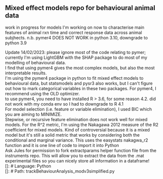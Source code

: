 ## Mixed effect models repo for behavioural animal data
work in progress for models I'm working on now to characterise main features of animal rxn time and correct response data across animal subjhects.
n.b. pymer4 DOES NOT WORK in python 3.10, downgrade to python 3.9 <br>


Update 14/02/2023: please ignore most of the code relating to pymer; currently I'm using LightGBM with the SHAP package to do most of my modelling of behavioural data.
<br>
I find that using pymer4 gives the most complex models, but also the most interpretable results. <br>
I'm using the pymer4 package in python to fit mixed effect models to behavioural data, but statsmodels and pysr3 also works,
but I can't figure out how to mark categorical variables in these two packages. For pymer4, I recommend using the OLD optimizer. <br>
to use pymer4, you need to have installed R > 3.6, for some reason 4.2. did not work with my conda env so I had to downgrade to R 4.1 <br> 
For model selection (i.e. feature or variable elimination), I used BIC which you are aiming to MINIMIZE.<br>
Stepwise, or recursive feature elimination does not work well for mixed models. For the R^2 metric, I'm using the Nakagawa 2012 measure of the R2 coefficient for mixed models. 
Kind of controversial because it is a mixed model but it's still a solid metric that works by considering both the conditional and marginal variance. 
This uses the easystats nakagwa_r2 function and it is one line of code to import it into Python <br>
Ask Jules for permission to fork extractparams helper function file from the instruments repo. This will allow you to extract the data from the .mat experimental files so you can nicely store all information in a dataframe! <br>
[]: # Language: Python <br>
[]: # Path: trackBehaviourAnalysis_modv3simplified.py
